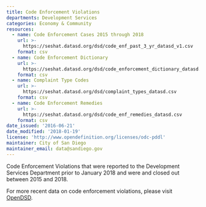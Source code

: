 ```yaml
---
title: Code Enforcement Violations
departments: Development Services
categories: Economy & Community
resources:
  - name: Code Enforcement Cases 2015 through 2018
    url: >-
      https://seshat.datasd.org/dsd/code_enf_past_3_yr_datasd_v1.csv
    format: csv
  - name: Code Enforcement Dictionary
    url: >-
      https://seshat.datasd.org/dsd/code_enforcement_dictionary_datasd.csv
    format: csv
  - name: Complaint Type Codes
    url: >-
      https://seshat.datasd.org/dsd/complaint_types_datasd.csv
    format: csv
  - name: Code Enforcement Remedies
    url: >-
      https://seshat.datasd.org/dsd/code_enf_remedies_datasd.csv
    format: csv
date_issued: '2016-06-21'
date_modified: '2018-01-19'
license: 'http://www.opendefinition.org/licenses/odc-pddl'
maintainer: City of San Diego
maintainer_email: data@sandiego.gov
---
```

Code Enforcement Violations that were reported to the Development Services Department prior to January 2018 and were and closed out between 2015 and 2018.
<!--more-->
For more recent data on code enforcement violations, please visit [OpenDSD](https://aca.accela.com/SANDIEGO/Cap/CapHome.aspx?module=CE&TabName=CE&TabList=Home%7C0%7CDSD%7C1%7CCE%7C2%7CCurrentTabIndex%7C2).
